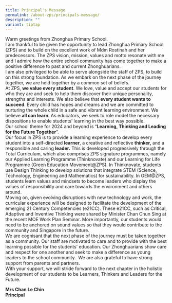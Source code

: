 ```yaml
---
title: Principal's Message
permalink: /about-zps/principals-message/
description: ""
variant: tiptap
---
```

<p>Warm greetings from Zhonghua Primary School.
<br>I am thankful to be given the opportunity to lead Zhonghua Primary School
(ZPS) and to build on the excellent work of Mdm Rostinah and her predecessors.
The ZPS vision, mission, values and motto resonate with me and I admire
how the entire school community has come together to make a positive difference
to past and current Zhonghuarians.
<br>I am also privileged to be able to serve alongside the staff of ZPS, to
build on this strong foundation. As we embark on the next phase of the
journey together, we are held together by a common set of beliefs.
<br>At ZPS, <strong>we value every student</strong>. We love, value and accept
our students for who they are and seek to help them discover their unique
personality, strengths and interests. We also believe that <strong>every student wants to succeed</strong>.
Every child has hopes and dreams and we are committed to nurturing the
whole child in a safe and vibrant learning environment. We believe <strong>all can learn</strong>.
As educators, we seek to role model the necessary dispositions to enable
students’ learning in the best way possible.
<br>Our school theme for 2024 and beyond is “<strong>Learning, Thinking and Leading for the Future Together</strong>”.
<br>Our focus in ZPS is to provide a learning experience to develop every
student into a self-directed <strong>learner</strong>, a creative and reflective <strong>thinker,</strong> and
a responsible and caring <strong>leader.</strong> This is developed progressively
through the Total Curriculum, which also comprises ZPS signature programmes,
namely our Applied Learning Programme (Thinknovate) and our Learning for
Life Programme (Green Education Movement@ZPS). In Thinknovate, students
use Design Thinking to develop solutions that integrate STEM (Science,
Technology, Engineering and Mathematics) for sustainability. In GEM@ZPS,
students learn values and mindsets to become leaders who display the values
of responsibility and care towards the environment and others around.
<br>Moving on, given evolving disruptions with new technology and work, the
curricular experience will be designed to facilitate the development of
the emerging 21 Century Competencies (e21CC). These e21CC, such as Critical,
Adaptive and Inventive Thinking were shared by Minister Chan Chun Sing
at the recent MOE Work Plan Seminar. More importantly, our students would
need to be anchored on sound values so that they would contribute to the
community and Singapore in the future.
<br>We are cognisant that the next phase of the journey must be taken together
as a community. Our staff are motivated to care and to provide with the
best learning possible for the students’ education. Our Zhonghuarians show
care and respect for one another and seek to make a difference as young
leaders to the school community. &nbsp;We are also grateful to have strong
support from parents and partners.
<br>With your support, we will stride forward to the next chapter in the holistic
development of our students to be Learners, Thinkers and Leaders for the
Future.
<br>
</p>
<p><strong>Mrs Chan Le Chin</strong> 
<br><strong>Principal</strong>
</p>